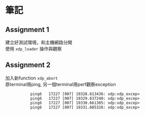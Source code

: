 # 筆記
## Assignment 1
建立好測試環境，和主機網路分開<br>
使用 ```xdp_loader``` 操作與觀察

## Assignment 2
加入新function ```xdp_abort``` <br>
原terminal用ping, 另一個terminal用perf觀察exception
```
           ping6   17227 [007] 19328.613436: xdp:xdp_excep>
           ping6   17227 [007] 19329.637240: xdp:xdp_excep>
           ping6   17227 [007] 19330.661305: xdp:xdp_excep>
           ping6   17227 [007] 19331.685326: xdp:xdp_excep>
```


